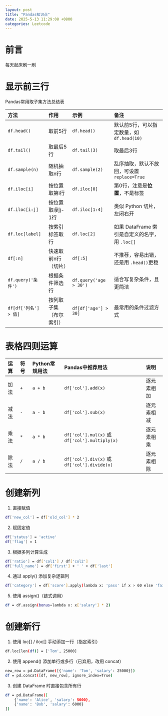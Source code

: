```yaml
---
layout: post
title: "Pandas知识点"
date: 2025-5-13 11:29:08 +0800
categories: Leetcode
---
```

# 前言
每天起床刷一刷


# 显示前三行
Pandas常用取子集方法总结表

| 方法                 | 作用          | 示例                     | 备注                                |
| :----------------- | :---------- | :--------------------- | :-------------------------------- |
| `df.head()`        | 取前5行        | `df.head()`            | 默认前5行，可以指定数量，如 `df.head(10)`      |
| `df.tail()`        | 取最后5行       | `df.tail(3)`           | 取最后3行                             |
| `df.sample(n)`     | 随机抽取n行      | `df.sample(2)`         | 乱序抽取，默认不放回，可设置 `replace=True`     |
| `df.iloc[i]`       | 按位置取第i行     | `df.iloc[0]`           | 第0行，注意是**位置**，不是标签                |
| `df.iloc[i:j]`     | 按位置取i到j-1行  | `df.iloc[1:4]`         | 类似 Python 切片，左闭右开                 |
| `df.loc[label]`    | 按索引标签取行     | `df.loc[2]`            | 如果 DataFrame 索引是自定义的名字，用 `.loc[]` |
| `df[:n]`           | 快速取前n行（切片）  | `df[:5]`               | 不推荐，容易出错，还是用 `.head()`更稳          |
| `df.query('条件')`   | 根据条件筛选行     | `df.query('age > 30')` | 适合写复杂条件，且更简洁                      |
| `df[df['列名'] > 值]` | 按列取子集（布尔索引） | `df[df['age'] > 30]`   | 最常用的条件过滤方式                        |


# 表格四则运算

| 运算 | 符号  | Python常规用法 | Pandas中推荐用法                                  | 说明    |
| :- | :-- | :--------- | :------------------------------------------- | :---- |
| 加法 | `+` | `a + b`    | `df['col'].add(x)`                           | 逐元素相加 |
| 减法 | `-` | `a - b`    | `df['col'].sub(x)`                           | 逐元素相减 |
| 乘法 | `*` | `a * b`    | `df['col'].mul(x)` 或 `df['col'].multiply(x)` | 逐元素相乘 |
| 除法 | `/` | `a / b`    | `df['col'].div(x)` 或 `df['col'].divide(x)`   | 逐元素相除 |


# 创建新列

1. 直接赋值
```bash
df['new_col'] = df['old_col'] * 2
```

2. 赋固定值
```bash
df['status'] = 'active'
df['flag'] = 1
```

3. 根据多列计算生成
```bash
df['ratio'] = df['col1'] / df['col2']
df['full_name'] = df['first'] + ' ' + df['last']
```

4. 通过 apply() 添加复杂逻辑列
```bash
df['category'] = df['score'].apply(lambda x: 'pass' if x > 60 else 'fail')

```

5. 使用 assign()（链式调用）
```bash
df = df.assign(bonus=lambda x: x['salary'] * 2)

```

# 创建新行
1. 使用 loc[] / iloc[] 手动添加一行（指定索引）
```bash
df.loc[len(df)] = ['Tom', 25000]

```
2. 使用 append() 添加单行或多行（已弃用，改用 concat）
```bash
new_row = pd.DataFrame([{'name': 'Tom', 'salary': 25000}])
df = pd.concat([df, new_row], ignore_index=True)

```

3. 创建 DataFrame 时直接包含所有行
```bash
df = pd.DataFrame([
    {'name': 'Alice', 'salary': 5000},
    {'name': 'Bob', 'salary': 6000}
])

```